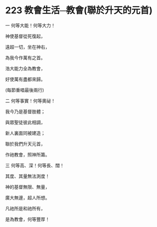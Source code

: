# 223 教會生活─教會(聯於升天的元首)

一 何等大能！何等大力！

神使基督從死復起，

遠超一切，坐在神右，

為我今作萬有之首。

浩大能力全為教會，

好使萬有盡都來歸。

(每節重唱最後兩行)

二 何等事實！何等奧祕！

我今乃是基督肢體；

與眾聖徒彼此相調，

新人裏面同被建造；

聯於我們升天元首，

作祂教會，照神所籌。

三 何等高、深！何等長、闊！

其度、其量無法測度！

神的基督無限、無量，

廣大無邊，超人所想。

凡祂所是和祂所有，

是為教會，何等豐厚！

